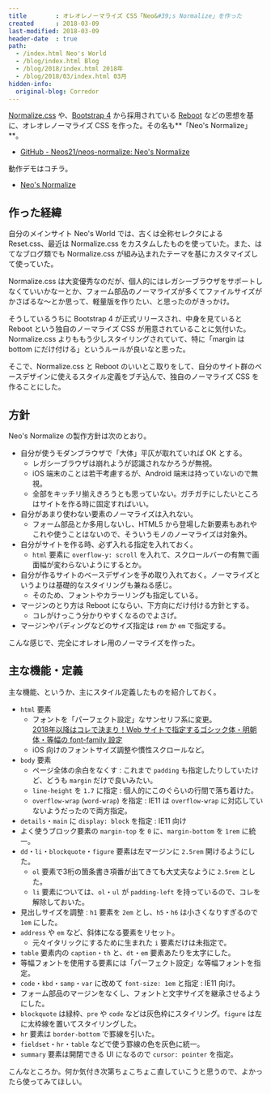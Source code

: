 ```yaml
---
title        : オレオレノーマライズ CSS「Neo&#39;s Normalize」を作った
created      : 2018-03-09
last-modified: 2018-03-09
header-date  : true
path:
  - /index.html Neo's World
  - /blog/index.html Blog
  - /blog/2018/index.html 2018年
  - /blog/2018/03/index.html 03月
hidden-info:
  original-blog: Corredor
---
```


[Normalize.css](https://github.com/necolas/normalize.css) や、[Bootstrap 4](https://github.com/twbs/bootstrap) から採用されている [Reboot](https://getbootstrap.com/docs/4.0/content/reboot/) などの思想を基に、オレオレノーマライズ CSS を作った。その名も**「Neo's Normalize」**。

- [GitHub - Neos21/neos-normalize: Neo's Normalize](https://github.com/Neos21/neos-normalize)

動作デモはコチラ。

- [Neo's Normalize](https://neos21.github.io/neos-normalize/)

## 作った経緯

自分のメインサイト Neo's World では、古くは全称セレクタによる Reset.css、最近は Normalize.css をカスタムしたものを使っていた。また、はてなブログ類でも Normalize.css が組み込まれたテーマを基にカスタマイズして使っていた。

Normalize.css は大変優秀なのだが、個人的にはレガシーブラウザをサポートしなくていいかなーとか、フォーム部品のノーマライズが多くてファイルサイズがかさばるな〜とか思って、軽量版を作りたい、と思ったのがきっかけ。

そうしているうちに Bootstrap 4 が正式リリースされ、中身を見ていると Reboot という独自のノーマライズ CSS が用意されていることに気付いた。Normalize.css よりももう少しスタイリングされていて、特に「margin は bottom にだけ付ける」というルールが良いなと思った。

そこで、Normalize.css と Reboot のいいとこ取りをして、自分のサイト群のベースデザインに使えるスタイル定義をブチ込んで、独自のノーマライズ CSS を作ることにした。

## 方針

Neo's Normalize の製作方針は次のとおり。

- 自分が使うモダンブラウザで「大体」平仄が取れていれば OK とする。
  - レガシーブラウザは崩れようが認識されなかろうが無視。
  - iOS 端末のことは若干考慮するが、Android 端末は持っていないので無視。
  - 全部をキッチリ揃えきろうとも思っていない。ガチガチにしたいところはサイトを作る時に固定すればいい。
- 自分があまり使わない要素のノーマライズは入れない。
  - フォーム部品とか多用しないし、HTML5 から登場した新要素もあれやこれや使うことはないので、そういうモノのノーマライズは対象外。
- 自分がサイトを作る時、必ず入れる指定を入れておく。
  - `html` 要素に `overflow-y: scroll` を入れて、スクロールバーの有無で画面幅が変わらないようにするとか。
- 自分が作るサイトのベースデザインを予め取り入れておく。ノーマライズというよりは基礎的なスタイリングも兼ねる感じ。
  - そのため、フォントやカラーリングも指定している。
- マージンのとり方は Reboot にならい、下方向にだけ付ける方針とする。
  - コレがけっこう分かりやすくなるのでよさげ。
- マージンやパディングなどのサイズ指定は `rem` か `em` で指定する。

こんな感じで、完全にオレオレ用のノーマライズを作った。

## 主な機能・定義

主な機能、というか、主にスタイル定義したものを紹介しておく。

- `html` 要素
  - フォントを「パーフェクト設定」なサンセリフ系に変更。  
    [2018年以降はコレで決まり！Web サイトで指定するゴシック体・明朝体・等幅の font-family 設定](/blog/2017/11/12-01.html)
  - iOS 向けのフォントサイズ調整や慣性スクロールなど。
- `body` 要素
  - ページ全体の余白をなくす : これまで `padding` も指定したりしていたけど、どうも `margin` だけで良いみたい。
  - `line-height` を `1.7` に指定 : 個人的にこのぐらいの行間で落ち着けた。
  - `overflow-wrap` (`word-wrap`) を指定 : IE11 は `overflow-wrap` に対応していないようだったので両方指定。
- `details`・`main` に `display: block` を指定 : IE11 向け
- よく使うブロック要素の `margin-top` を `0` に、`margin-bottom` を `1rem` に統一。
- `dd`・`li`・`blockquote`・`figure` 要素は左マージンに `2.5rem` 開けるようにした。
  - `ol` 要素で3桁の箇条書き項番が出てきても大丈夫なように `2.5rem` とした。
  - `li` 要素については、`ol`・`ul` が `padding-left` を持っているので、コレを解除しておいた。
- 見出しサイズを調整 : `h1` 要素を `2em` とし、`h5`・`h6` は小さくなりすぎるので `1em` にした。
- `address` や `em` など、斜体になる要素をリセット。
  - 元々イタリックにするために生まれた `i` 要素だけは未指定で。
- `table` 要素内の `caption`・`th` と、`dt`・`em` 要素あたりを太字にした。
- 等幅フォントを使用する要素には「パーフェクト設定」な等幅フォントを指定。
- `code`・`kbd`・`samp`・`var` に改めて `font-size: 1em` と指定 : IE11 向け。
- フォーム部品のマージンをなくし、フォントと文字サイズを継承させるようにした。
- `blockquote` は緑枠、`pre` や `code` などは灰色枠にスタイリング。`figure` は左に太枠線を置いてスタイリングした。
- `hr` 要素は `border-bottom` で罫線を引いた。
- `fieldset`・`hr`・`table` などで使う罫線の色を灰色に統一。
- `summary` 要素は開閉できる UI になるので `cursor: pointer` を指定。

こんなところか。何か気付き次第ちょこちょこ直していこうと思うので、よかったら使ってみてほしい。
